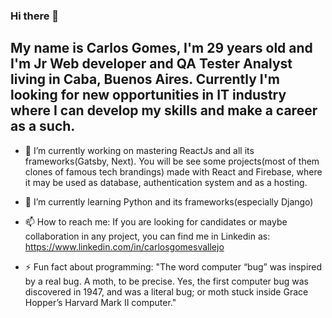 ### Hi there 👋

## My name is Carlos Gomes, I'm 29 years old and I'm Jr Web developer and QA Tester Analyst living in Caba, Buenos Aires. Currently I'm looking for new opportunities in IT industry where I can develop my skills and make a career as a such.

- 🔭 I’m currently working on mastering ReactJs and all its frameworks(Gatsby, Next). You will be see some projects(most of them clones of famous tech brandings) made with React and Firebase, where it may be used as database, authentication system and as a hosting.

- 🌱 I’m currently learning Python and its frameworks(especially Django)

- 📫 How to reach me: If you are looking for candidates or maybe collaboration in any project, you can find me in Linkedin as: https://www.linkedin.com/in/carlosgomesvallejo

- ⚡ Fun fact about programming: "The word computer “bug” was inspired by a real bug. A moth, to be precise. Yes, the first computer bug was discovered in 1947, and was a literal bug; or moth stuck inside Grace Hopper’s Harvard Mark II computer."

